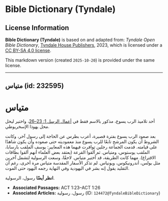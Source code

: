 # Bible Dictionary (Tyndale)

## License Information

**Bible Dictionary (Tyndale)** is based on and adapted from: _Tyndale Open Bible Dictionary_, [Tyndale House Publishers](https://tyndaleopenresources.com/), 2023, which is licensed under a [CC BY-SA 4.0 license](https://creativecommons.org/licenses/by-sa/4.0/legalcode.en).

This markdown version (created `2025-10-20`) is provided under the same license.



--------------------------------

## متياس (id: 232595)

متياس
=====

أحد تلاميذ الرب يسوع، مذكور بالاسم فقط في [أعمال الرسل 1: 23–26](https://ref.ly/Acts1:23-Acts1:26)، واختير ليحل محل يهوذا الإسخريوطي.

بعد صعود الرب يسوع بفترة قصيرة، أعرب بطرس عن الحاجة إلى رسول آخر، وكانت الشروط أن يكون المرشح تابعًا للرب يسوع منذ معموديته حتى صعوده وأن يكون شاهدًا على قيامته. قدمت الجماعة رجلين توافرت فيهما هذه المعايير: يوسف الملقب بارسابا، الملقب يوستوس، ومتياس. ثم ألقوا القرعة (يعتقد بعض العلماء أنهم ألقوا بطاقات الاقتراع). مهما كانت الطريقة، قد اُختير متياس. لاحقًا، وسعت الرسولية لتشمل آخرين مثل بولس، أندرونيكوس، ويونياس. لم تذكر الأسفار المقدسة متياس مرة أخرى، رغم أن التقليد يقول إنه بشر في اليهودية وفي النهاية رجمه اليهود حتى الموت.

**انظر أيضًا** رسول، الرسولية.

* **Associated Passages:** ACT 1:23–ACT 1:26
* **Associated Articles:** رسول، رسولية (ID: `124472@TyndaleBibleDictionary`)

